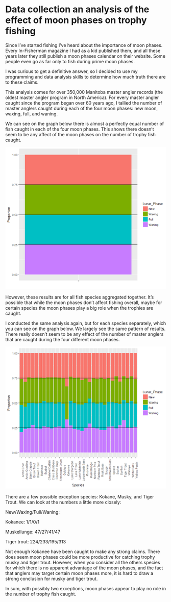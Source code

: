 # Data collection an analysis of the effect of moon phases on trophy fishing

Since I’ve started fishing I’ve heard about the importance of moon phases. Every In-Fisherman magazine I had as a kid published them, and all these years later they still publish a moon phases calendar on their website. Some people even go as far only to fish during prime moon phases.

I was curious to get a definitive answer, so I decided to use my programming and data analysis skills to determine how much truth there are to these claims.

This analysis comes for over 350,000 Manitoba master angler records (the oldest master angler program in North America). For every master angler caught since the program began over 60 years ago, I tallied the number of master anglers caught during each of the four moon phases: new moon, waxing, full, and waning.

We can see on the graph below there is almost a perfectly equal number of fish caught in each of the four moon phases. This shows there doesn’t seem to be any affect of the moon phases on the number of trophy fish caught.

![](images/graph1.png)

However, these results are for all fish species aggregated together. It’s possible that while the moon phases don’t affect fishing overall, maybe for certain species the moon phases play a big role when the trophies are caught.

I conducted the same analysis again, but for each species separately, which you can see on the graph below. We largely see the same pattern of results. There really doesn’t seem to be any effect of the number of master anglers that are caught during the four different moon phases.

![](images/graph2.png)

There are a few possible exception species: Kokane, Musky, and Tiger Trout. We can look at the numbers a little more closely:

New/Waxing/Full/Waning: 

Kokanee: 1/1/0/1

Muskellunge: 47/27/41/47

Tiger trout: 224/233/195/313

Not enough Kokanee have been caught to make any strong claims. There does seem moon phases could be more productive for catching trophy musky and tiger trout. However, when you consider all the others species for which there is no apparent advantage of the moon phases, and the fact that anglers may target certain moon phases more, it is hard to draw a strong conclusion for musky and tiger trout.

In sum, with possibly two exceptions, moon phases appear to play no role in the number of trophy fish caught.
